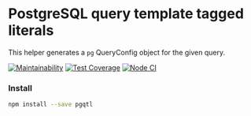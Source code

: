 # PostgreSQL query template tagged literals

This helper generates a `pg` QueryConfig object for the given query.

[![Maintainability](https://api.codeclimate.com/v1/badges/e3372971ea4fa29dee04/maintainability)](https://codeclimate.com/github/seth2810/pgqtl/maintainability)
[![Test Coverage](https://api.codeclimate.com/v1/badges/e3372971ea4fa29dee04/test_coverage)](https://codeclimate.com/github/seth2810/pgqtl/test_coverage)
[![Node CI](https://github.com/seth2810/pgqtl/workflows/pgqtl/badge.svg)](https://github.com/seth2810/pgqtl/workflows/pgqtl/badge.svg)

### Install

```bash
npm install --save pgqtl
```
